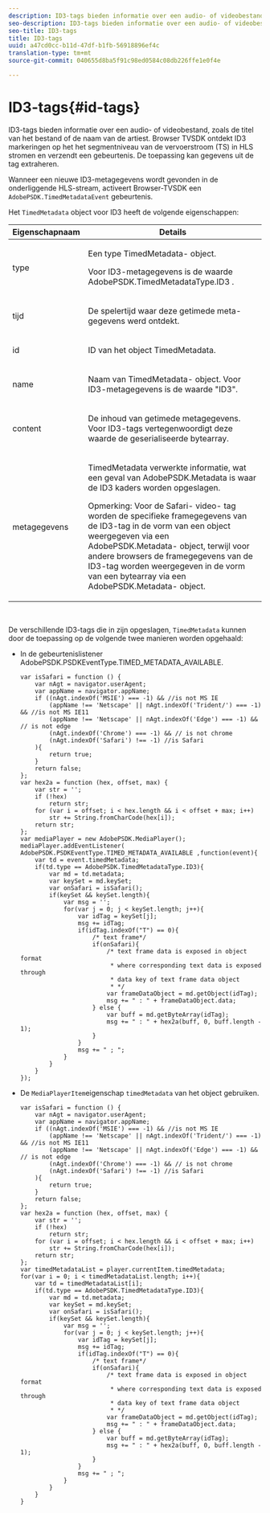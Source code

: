 ```yaml
---
description: ID3-tags bieden informatie over een audio- of videobestand, zoals de titel van het bestand of de naam van de artiest. Browser TVSDK ontdekt ID3 markeringen op het het segmentniveau van de vervoerstroom (TS) in HLS stromen en verzendt een gebeurtenis. De toepassing kan gegevens uit de tag extraheren.
seo-description: ID3-tags bieden informatie over een audio- of videobestand, zoals de titel van het bestand of de naam van de artiest. Browser TVSDK ontdekt ID3 markeringen op het het segmentniveau van de vervoerstroom (TS) in HLS stromen en verzendt een gebeurtenis. De toepassing kan gegevens uit de tag extraheren.
seo-title: ID3-tags
title: ID3-tags
uuid: a47cd0cc-b11d-47df-b1fb-56918896ef4c
translation-type: tm+mt
source-git-commit: 040655d8ba5f91c98ed0584c08db226ffe1e0f4e

---
```



# ID3-tags{#id-tags}

ID3-tags bieden informatie over een audio- of videobestand, zoals de titel van het bestand of de naam van de artiest. Browser TVSDK ontdekt ID3 markeringen op het het segmentniveau van de vervoerstroom (TS) in HLS stromen en verzendt een gebeurtenis. De toepassing kan gegevens uit de tag extraheren.

Wanneer een nieuwe ID3-metagegevens wordt gevonden in de onderliggende HLS-stream, activeert Browser-TVSDK een `AdobePSDK.TimedMetadataEvent` gebeurtenis.

Het `TimedMetadata` object voor ID3 heeft de volgende eigenschappen:

<table id="table_6C61886187FB44B4B9821E4B00200018"> 
 <thead> 
  <tr> 
   <th colname="col1" class="entry"> Eigenschapnaam </th> 
   <th colname="col2" class="entry"> Details </th> 
  </tr> 
 </thead>
 <tbody> 
  <tr> 
   <td colname="col1"> <p> <span class="codeph"> type </span> </p> </td> 
   <td colname="col2"> <p>Een type <span class="codeph"> TimedMetadata- </span> object. </p> <p>Voor ID3-metagegevens is de waarde <span class="codeph"> AdobePSDK.TimedMetadataType.ID3 </span>. </p> </td> 
  </tr> 
  <tr> 
   <td colname="col1"> <p> <span class="codeph"> tijd </span> </p> </td> 
   <td colname="col2"> <p> De spelertijd waar deze getimede meta-gegevens werd ontdekt. </p> </td> 
  </tr> 
  <tr> 
   <td colname="col1"> <p> <span class="codeph"> id </span> </p> </td> 
   <td colname="col2"> <p>ID van het <span class="codeph"> </span> object TimedMetadata. </p> </td> 
  </tr> 
  <tr> 
   <td colname="col1"> <p> <span class="codeph"> name </span> </p> </td> 
   <td colname="col2"> <p>Naam van <span class="codeph"> TimedMetadata- </span> object. Voor ID3-metagegevens is de waarde "ID3". </p> </td> 
  </tr> 
  <tr> 
   <td colname="col1"> <p> <span class="codeph"> content </span> </p> </td> 
   <td colname="col2"> <p>De inhoud van getimede metagegevens. Voor ID3-tags vertegenwoordigt deze waarde de geserialiseerde bytearray. </p> </td> 
  </tr> 
  <tr> 
   <td colname="col1"> <p> <span class="codeph"> metagegevens </span> </p> </td> 
   <td colname="col2"> <p> <span class="codeph"> TimedMetadata verwerkte informatie, wat een geval van </span> AdobePSDK.Metadata is <span class="codeph"> </span> waar de ID3 kaders worden opgeslagen. </p> <p> <p>Opmerking:  Voor de Safari- <span class="codeph"> video- </span> tag worden de specifieke framegegevens van de ID3-tag in de vorm van een object weergegeven via een <span class="codeph"> AdobePSDK.Metadata- </span> object, terwijl voor andere browsers de framegegevens van de ID3-tag worden weergegeven in de vorm van een bytearray via een <span class="codeph"> AdobePSDK.Metadata- </span> object. </p> </p> </td> 
  </tr> 
 </tbody> 
</table>

&#x200B;

De verschillende ID3-tags die in zijn opgeslagen, `TimedMetadata` kunnen door de toepassing op de volgende twee manieren worden opgehaald:

* In de gebeurtenislistener AdobePSDK.PSDKEventType.TIMED_METADATA_AVAILABLE.

   ```
   var isSafari = function () { 
       var nAgt = navigator.userAgent; 
       var appName = navigator.appName; 
       if ((nAgt.indexOf('MSIE') === -1) && //is not MS IE 
           (appName !== 'Netscape' || nAgt.indexOf('Trident/') === -1) && //is not MS IE11 
           (appName !== 'Netscape' || nAgt.indexOf('Edge') === -1) && // is not edge 
           (nAgt.indexOf('Chrome') === -1) && // is not chrome 
           (nAgt.indexOf('Safari') !== -1) //is Safari 
       ){ 
           return true; 
       } 
       return false; 
   }; 
   var hex2a = function (hex, offset, max) { 
       var str = ''; 
       if (!hex) 
           return str; 
       for (var i = offset; i < hex.length && i < offset + max; i++) 
           str += String.fromCharCode(hex[i]); 
       return str; 
   }; 
   var mediaPlayer = new AdobePSDK.MediaPlayer(); 
   mediaPlayer.addEventListener( AdobePSDK.PSDKEventType.TIMED_METADATA_AVAILABLE ,function(event){ 
       var td = event.timedMetadata; 
       if(td.type == AdobePSDK.TimedMetadataType.ID3){ 
           var md = td.metadata; 
           var keySet = md.keySet; 
           var onSafari = isSafari(); 
           if(keySet && keySet.length){ 
               var msg = ''; 
               for(var j = 0; j < keySet.length; j++){ 
                   var idTag = keySet[j]; 
                   msg += idTag; 
                   if(idTag.indexOf("T") == 0){ 
                       /* text frame*/ 
                       if(onSafari){ 
                           /* text frame data is exposed in object format 
                            * where corresponding text data is exposed through 
                            * data key of text frame data object 
                            * */ 
                           var frameDataObject = md.getObject(idTag); 
                           msg += " : " + frameDataObject.data; 
                       } else { 
                           var buff = md.getByteArray(idTag); 
                           msg += " : " + hex2a(buff, 0, buff.length - 1); 
                       } 
                   } 
                   msg += " ; "; 
               } 
           } 
       } 
   }); 
   ```

* De `MediaPlayerItem`eigenschap `timedMetadata` van het object gebruiken.

   ```
   var isSafari = function () { 
       var nAgt = navigator.userAgent; 
       var appName = navigator.appName; 
       if ((nAgt.indexOf('MSIE') === -1) && //is not MS IE 
           (appName !== 'Netscape' || nAgt.indexOf('Trident/') === -1) && //is not MS IE11 
           (appName !== 'Netscape' || nAgt.indexOf('Edge') === -1) && // is not edge 
           (nAgt.indexOf('Chrome') === -1) && // is not chrome 
           (nAgt.indexOf('Safari') !== -1) //is Safari 
       ){ 
           return true; 
       } 
       return false; 
   }; 
   var hex2a = function (hex, offset, max) { 
       var str = ''; 
       if (!hex) 
           return str; 
       for (var i = offset; i < hex.length && i < offset + max; i++) 
           str += String.fromCharCode(hex[i]); 
       return str; 
   }; 
   var timedMetadataList = player.currentItem.timedMetadata; 
   for(var i = 0; i < timedMetadataList.length; i++){ 
       var td = timedMetadataList[i]; 
       if(td.type == AdobePSDK.TimedMetadataType.ID3){ 
           var md = td.metadata; 
           var keySet = md.keySet; 
           var onSafari = isSafari(); 
           if(keySet && keySet.length){ 
               var msg = ''; 
               for(var j = 0; j < keySet.length; j++){ 
                   var idTag = keySet[j]; 
                   msg += idTag; 
                   if(idTag.indexOf("T") == 0){ 
                       /* text frame*/ 
                       if(onSafari){ 
                           /* text frame data is exposed in object format 
                            * where corresponding text data is exposed through 
                            * data key of text frame data object 
                            * */ 
                           var frameDataObject = md.getObject(idTag); 
                           msg += " : " + frameDataObject.data; 
                       } else { 
                           var buff = md.getByteArray(idTag); 
                           msg += " : " + hex2a(buff, 0, buff.length - 1); 
                       } 
                   } 
                   msg += " ; "; 
               } 
           } 
       } 
   } 
   ```

